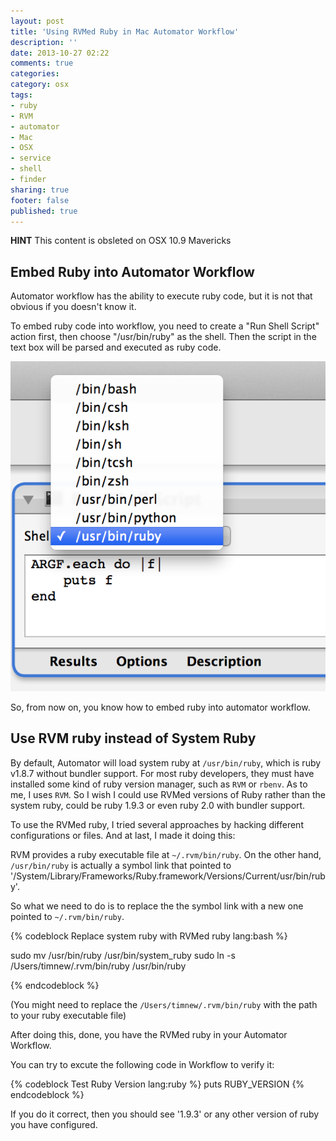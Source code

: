 ```yaml
---
layout: post
title: 'Using RVMed Ruby in Mac Automator Workflow'
description: ''
date: 2013-10-27 02:22
comments: true
categories:
category: osx
tags:
- ruby
- RVM
- automator
- Mac
- OSX
- service
- shell
- finder
sharing: true
footer: false
published: true
---
```


**HINT** This content is obsleted on OSX 10.9 Mavericks

## Embed Ruby into Automator Workflow

Automator workflow has the ability to execute ruby code, but it is not that obvious if you doesn't know it.

To embed ruby code into workflow, you need to create a "Run Shell Script" action first, then choose "/usr/bin/ruby" as the shell. Then the script in the text box will be parsed and executed as ruby code.

![Ruby In Automator](/blog/2013/10/27/using-rvmed-ruby-in-mac-automator-workflow/ruby_in_automator.png)

So, from now on, you know how to embed ruby into automator workflow.

## Use RVM ruby instead of System Ruby

By default, Automator will load system ruby at `/usr/bin/ruby`, which is ruby v1.8.7 without bundler support. For most ruby developers, they must have installed some kind of ruby version manager, such as `RVM` or `rbenv`. As to me, I uses `RVM`. So I wish I could use RVMed versions of Ruby rather than the system ruby, could be ruby 1.9.3 or even ruby 2.0 with bundler support.

To use the RVMed ruby, I tried several approaches by hacking different configurations or files. And at last, I made it doing this:

RVM provides a ruby executable file at `~/.rvm/bin/ruby`. On the other hand, `/usr/bin/ruby` is actually a symbol link that pointed to '/System/Library/Frameworks/Ruby.framework/Versions/Current/usr/bin/ruby'. 

So what we need to do is to replace the the symbol link with a new one pointed to `~/.rvm/bin/ruby`.

{% codeblock Replace system ruby with RVMed ruby lang:bash %}

sudo mv /usr/bin/ruby /usr/bin/system_ruby
sudo ln -s /Users/timnew/.rvm/bin/ruby /usr/bin/ruby

{% endcodeblock %}

(You might need to replace the `/Users/timnew/.rvm/bin/ruby` with the path to your ruby executable file)

After doing this, done, you have the RVMed ruby in your Automator Workflow.

You can try to excute the following code in Workflow to verify it:

{% codeblock Test Ruby Version lang:ruby %}
puts RUBY_VERSION
{% endcodeblock %}

If you do it correct, then you should see '1.9.3' or any other version of ruby you have configured.